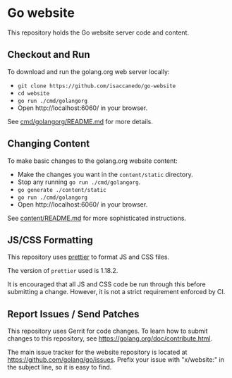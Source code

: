 # Go website

This repository holds the Go website server code and content.

## Checkout and Run

To download and run the golang.org web server locally:

 - `git clone https://github.com/isaccanedo/go-website`
 - `cd website`
 - `go run ./cmd/golangorg`
 - Open http://localhost:6060/ in your browser.

See [cmd/golangorg/README.md](cmd/golangorg/README.md) for more details.

## Changing Content

To make basic changes to the golang.org website content:

 - Make the changes you want in the `content/static` directory.
 - Stop any running `go run ./cmd/golangorg`.
 - `go generate ./content/static`
 - `go run ./cmd/golangorg`
 - Open http://localhost:6060/ in your browser.

See [content/README.md](content/README.md) for more sophisticated instructions.

## JS/CSS Formatting

This repository uses [prettier](https://prettier.io/) to format JS and CSS files.

The version of `prettier` used is 1.18.2.

It is encouraged that all JS and CSS code be run through this before submitting
a change. However, it is not a strict requirement enforced by CI.

## Report Issues / Send Patches

This repository uses Gerrit for code changes. To learn how to submit changes to
this repository, see https://golang.org/doc/contribute.html.

The main issue tracker for the website repository is located at
https://github.com/golang/go/issues. Prefix your issue with "x/website:" in the
subject line, so it is easy to find.
